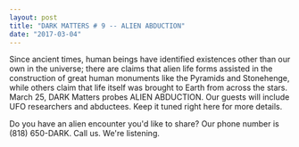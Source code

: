 ```yaml
---
layout: post
title: "DARK MATTERS # 9 -- ALIEN ABDUCTION"
date: "2017-03-04"
---
```


Since ancient times, human beings have identified existences other than our own in the universe; there are claims that alien life forms assisted in the construction of great human monuments like the Pyramids and Stonehenge, while others claim that life itself was brought to Earth from across the stars. March 25, DARK Matters probes ALIEN ABDUCTION. Our guests will include UFO researchers and abductees. Keep it tuned right here for more details.

Do you have an alien encounter you'd like to share? Our phone number is (818) 650-DARK. Call us. We're listening.

